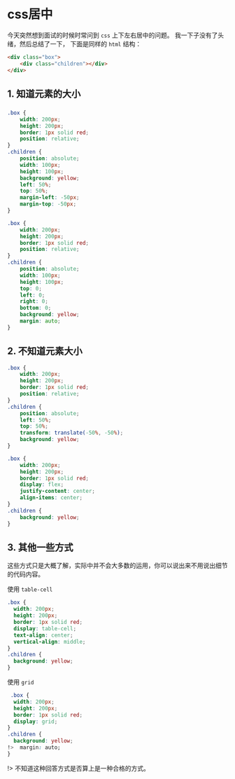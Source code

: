 # css居中

今天突然想到面试的时候时常问到 `css` 上下左右居中的问题。 我一下子没有了头绪，然后总结了一下， 下面是同样的 `html` 结构：

```html
<div class="box">
    <div class="children"></div>
</div>
```

## 1. 知道元素的大小

### 
```css
.box {
    width: 200px;
    height: 200px;
    border: 1px solid red;
    position: relative;
}
.children {
    position: absolute;
    width: 100px;
    height: 100px;
    background: yellow;
    left: 50%;
    top: 50%;
    margin-left: -50px;
    margin-top: -50px; 
}
```

```css
.box {
    width: 200px;
    height: 200px;
    border: 1px solid red;
    position: relative;
}
.children {
    position: absolute;
    width: 100px;
    height: 100px;
    top: 0;
    left: 0;
    right: 0;
    bottom: 0;
    background: yellow;
    margin: auto;
}
```

## 2. 不知道元素大小

```css
.box {
    width: 200px;
    height: 200px;
    border: 1px solid red;
    position: relative;
}
.children {
    position: absolute;
    left: 50%;
    top: 50%;
    transform: translate(-50%, -50%);
    background: yellow;
}
```

```css
.box {
    width: 200px;
    height: 200px;
    border: 1px solid red;
    display: flex;
    justify-content: center;
    align-items: center;
}
.children {
    background: yellow;
}
```

## 3. 其他一些方式

这些方式只是大概了解，实际中并不会大多数的运用，你可以说出来不用说出细节的代码内容。

使用 `table-cell`
```css
.box {
  width: 200px;
  height: 200px;
  border: 1px solid red;
  display: table-cell;
  text-align: center;
  vertical-align: middle;
}
.children {
  background: yellow;
}
```

使用 `grid`
```css
 .box {
  width: 200px;
  height: 200px;
  border: 1px solid red;
  display: grid;
}
.children {
  background: yellow;
!>  margin: auto;
}
```

!> 不知道这种回答方式是否算上是一种合格的方式。